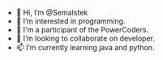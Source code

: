 - 👋 Hi, I’m @SemaIstek
- 👀 I’m interested in programming.
- 🌱 I'm a participant of the PowerCoders.
- 💞️ I’m looking to collaborate on developer.
- 📫 I’m currently learning java and python.

<!---
SemaIstek/SemaIstek is a ✨ special ✨ repository because its `README.md` (this file) appears on your GitHub profile.
You can click the Preview link to take a look at your changes.
--->
